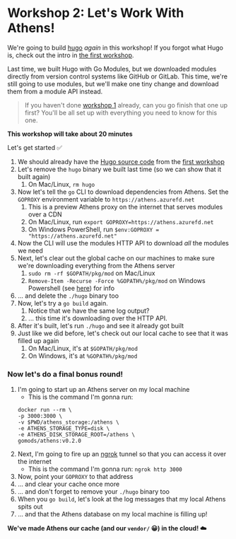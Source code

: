 # Workshop 2: Let's Work With Athens!

We're going to build [hugo](https://github.com/gohugo/hugo) _again_ in this workshop! If you forgot what Hugo is, check out the intro in [the first workshop](./WORKSHOP_1.md).

Last time, we built Hugo with Go Modules, but we downloaded modules directly from version control systems like GitHub or GitLab. This time, we're still going to use modules, but we'll make one tiny change and download them from a module API instead.

>If you haven't done [workshop 1](./WORKSHOP_1.md) already, can you go finish that one up first? You'll be all set up with everything you need to know for this one.

**This workshop will take about 20 minutes**

Let's get started :white_check_mark:

1. We should already have the [Hugo source code](https://github.com/gohugoui/hugo) from the [first workshop](./WORKSHOP_1.md)
1. Let's remove the `hugo` binary we built last time (so we can show that it built again)
    1. On Mac/Linux, `rm hugo`
1. Now let's tell the `go` CLI to download dependencies from Athens. Set the `GOPROXY` environment variable to `https://athens.azurefd.net`
    1. This is a preview Athens proxy on the internet that serves modules over a CDN
    1. On Mac/Linux, run `export GOPROXY=https://athens.azurefd.net`
    2. On Windows PowerShell, run `$env:GOPROXY = "https://athens.azurefd.net"`
1. Now the CLI will use the modules HTTP API to download _all_ the modules we need
1. Next, let's clear out the global cache on our machines to make sure we're downloading everything from the Athens server
    1. `sudo rm -rf $GOPATH/pkg/mod` on Mac/Linux
    2. `Remove-Item -Recurse -Force %GOPATH%/pkg/mod` on Windows Powershell (see [here](https://stackoverflow.com/questions/1752677/how-to-recursively-delete-an-entire-directory-with-powershell-2-0)) for info
1. ... and delete the `./hugo` binary too
1. Now, let's try a `go build` again.
    1. Notice that we have the same log output?
    1. ... this time it's downloading over the HTTP API.
1. After it's built, let's run `./hugo` and see it already got built
1. Just like we did before, let's check out our local cache to see that it was filled up again
    1. On Mac/Linux, it's at `$GOPATH/pkg/mod`
    1. On Windows, it's at `%GOPATH%/pkg/mod`

### Now let's do a final bonus round!

1. I'm going to start up an Athens server on my local machine
    - This is the command I'm gonna run:
    ```
    docker run --rm \
    -p 3000:3000 \
    -v $PWD/athens_storage:/athens \
    -e ATHENS_STORAGE_TYPE=disk \
    -e ATHENS_DISK_STORAGE_ROOT=/athens \
    gomods/athens:v0.2.0
    ```
1. Next, I'm going to fire up an [ngrok](https://ngrok.com) tunnel so that you can access it over the internet
    - This is the command I'm gonna run: `ngrok http 3000` 
1. Now, point your `GOPROXY` to that address
1. ... and clear your cache once more
1. ... and don't forget to remove your `./hugo` binary too
1. When you `go build`, let's look at the log messages that my local Athens spits out
1. ... and that the Athens database on my local machine is filling up!

**We've made Athens our cache (and our `vendor/` :grinning:) in the cloud! :cloud:**
